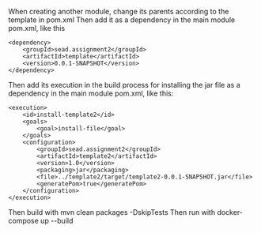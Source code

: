 When creating another module, change its parents according to the template in pom.xml
Then add it as a dependency in the main module pom.xml, like this

    <dependency>
        <groupId>sead.assignment2</groupId>
        <artifactId>template</artifactId>
        <version>0.0.1-SNAPSHOT</version>
    </dependency>

Then add its execution in the build process for installing the jar file as a dependency in the main module pom.xml, like this:

    <execution>
        <id>install-template2</id>
        <goals>
            <goal>install-file</goal>
        </goals>
        <configuration>
            <groupId>sead.assignment2</groupId>
            <artifactId>template2</artifactId>
            <version>1.0</version>
            <packaging>jar</packaging>
            <file>../template2/target/template2-0.0.1-SNAPSHOT.jar</file>
            <generatePom>true</generatePom>
        </configuration>
    </execution>

Then build with mvn clean packages -DskipTests
Then run with docker-compose up --build


